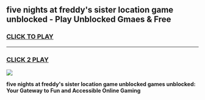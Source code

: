 
## five nights at freddy's sister location game unblocked - Play Unblocked Gmaes & Free
<h3>
<a href="https://news.freeplayer.one?title=five_nights_at_freddy's_sister_location_game_unblocked&ref=23F">CLICK TO PLAY</a></h3>
<hr>

<h3>
<a href="https://news.freeplayer.one?title=five_nights_at_freddy's_sister_location_game_unblocked&ref=23F">CLICK 2 PLAY</a>
  
</h3>

<a href="https://news.freeplayer.one?title=five_nights_at_freddy's_sister_location_game_unblocked&ref=23F/"><img src="https://clearcache.store/games.png"></a>


**five nights at freddy's sister location game unblocked games unblocked: Your Gateway to Fun and Accessible Online Gaming**
